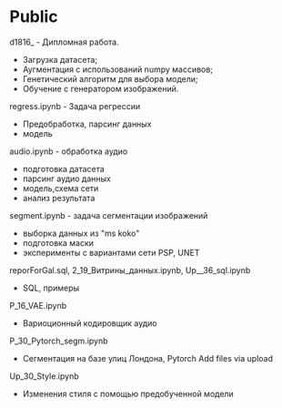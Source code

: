 # Public


d1816_ - Дипломная работа.
- Загрузка датасета;
- Аугментация с использований numpy массивов;
- Генетический алгоритм для выбора модели; 
- Обучение с генератором изображений. 
 
regress.ipynb - Задача регрессии
- Предобработка, парсинг данных
- модель

audio.ipynb - обработка аудио
- подготовка датасета
- парсинг аудио данных
- модель,схема сети
- анализ результата

segment.ipynb - задача сегментации изображений
- выборка данных из "ms koko"
- подготовка маски
- эксперименты с вариантами сети PSP, UNET

reporForGal.sql, 2_19_Витрины_данных.ipynb, Up__36_sql.ipynb
- SQL, примеры

P_16_VAE.ipynb
 - Вариоционный кодировщик аудио
 
P_30_Pytorch_segm.ipynb
- Сегментация на базе улиц Лондона,  Pytorch
Add files via upload

Up_30_Style.ipynb
- Изменения стиля с помощью предобученной модели
